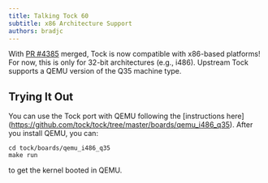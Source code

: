 ```yaml
---
title: Talking Tock 60
subtitle: x86 Architecture Support
authors: bradjc
---
```


With [PR #4385](https://github.com/tock/tock/pull/4385) merged, Tock is now
compatible with x86-based platforms! For now, this is only for 32-bit
architectures (e.g., i486). Upstream Tock supports a QEMU version of the Q35
machine type.

Trying It Out
-------------

You can use the Tock port with QEMU following the [instructions here]
(https://github.com/tock/tock/tree/master/boards/qemu_i486_q35). After you
install QEMU, you can:

```
cd tock/boards/qemu_i486_q35
make run
```

to get the kernel booted in QEMU.
